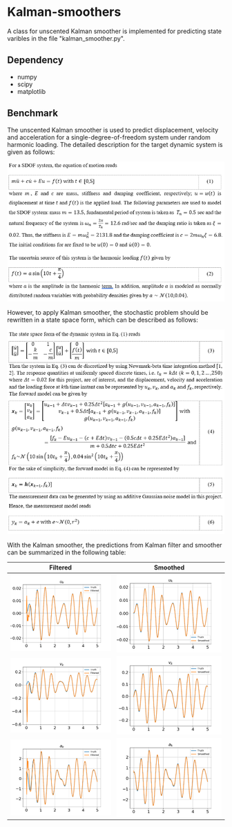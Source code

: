 # Kalman-smoothers
A class for unscented Kalman smoother is implemented for predicting state varibles in the file "kalman_smoother.py".

## Dependency
- numpy
- scipy
- matplotlib

## Benchmark
The unscented Kalman smoother is used to predict displacement, velocity and acceleration for a single-degree-of-freedom system under random harmonic loading. The detailed description for the target dynamic system is given as follows:

![sdof](./problem_statement/problem_statement1.PNG)  

However, to apply Kalman smoother, the stochastic problem should be rewritten in a state space form, which can be described as follows:

![state space form](./problem_statement/problem_statement2.PNG) 

With the Kalman smoother, the predictions from Kalman filter and smoother can be summarized in the following table:

|                    Filtered                    |                 Smoothed                   |  
:----------------------------------------------: | :--------------------------------------------:
![](./results/filter1.png)                       | ![](./results/smooth1.png)  |
![](./results/filter2.png)                       | ![](./results/smooth2.png)  |
![](./results/filter3.png)                       | ![](./results/smooth3.png)  |
